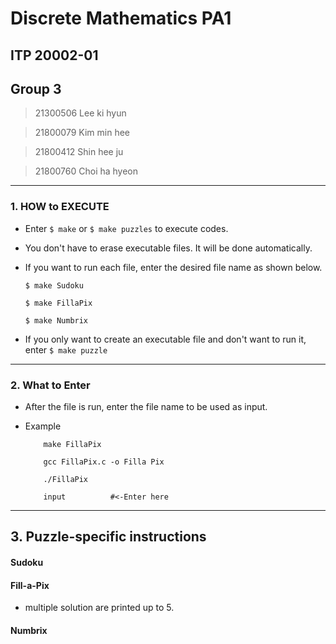 # Discrete Mathematics PA1

## ITP 20002-01

## Group 3

> 21300506 Lee ki hyun

> 21800079 Kim min hee

> 21800412 Shin hee ju 

> 21800760 Choi ha hyeon

<hr>

### 1. HOW to EXECUTE

 - Enter ```$ make``` or ```$ make puzzles``` to execute codes.

 - You don't have to erase executable files. It will be done automatically.

 - If you want to run each file, enter the desired file name as shown below.

    ```$ make Sudoku```

    ```$ make FillaPix```

    ```$ make Numbrix```

- If you only want to create an executable file and don't want to run it, enter ```$ make puzzle```


<hr>


### 2. What to Enter

- After the file is run, enter the file name to be used as input.

- Example

    ```
        make FillaPix

        gcc FillaPix.c -o Filla Pix

        ./FillaPix

        input          #<-Enter here

    ```


<hr>


## 3. Puzzle-specific instructions

  #### Sudoku

  #### Fill-a-Pix

  - multiple solution are printed up to 5.

  #### Numbrix
